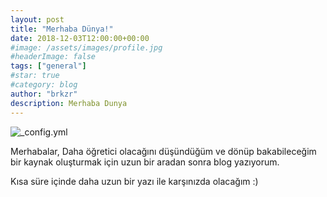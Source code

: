 ```yaml
---
layout: post
title: "Merhaba Dünya!"
date: 2018-12-03T12:00:00+00:00
#image: /assets/images/profile.jpg
#headerImage: false
tags: ["general"]
#star: true
#category: blog
author: "brkzr"
description: Merhaba Dunya
---
```

<!-- [Jekyll](https://jekyllrb.com) Framework ve [Github Pages](https://pages.github.com/) tabanlı kişisel bloğum gün itibariyle ayakta. -->

![_config.yml](https://media1.tenor.com/images/ea9df861113fecec5bb17bf1faa0124e/tenor.gif?itemid=3950966#center)

Merhabalar, Daha öğretici olacağını düşündüğüm ve dönüp bakabileceğim bir kaynak oluşturmak için uzun bir aradan sonra blog yazıyorum.

Kısa süre içinde daha uzun bir yazı ile karşınızda olacağım :) 



